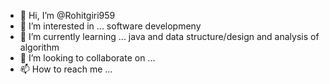 - 👋 Hi, I’m @Rohitgiri959
- 👀 I’m interested in ... software developmeny
- 🌱 I’m currently learning ... java and data structure/design and analysis of algorithm
- 💞️ I’m looking to collaborate on ...
- 📫 How to reach me ...

<!---
Rohitgiri959/Rohitgiri959 is a ✨ special ✨ repository because its `README.md` (this file) appears on your GitHub profile.
You can click the Preview link to take a look at your changes.
--->
